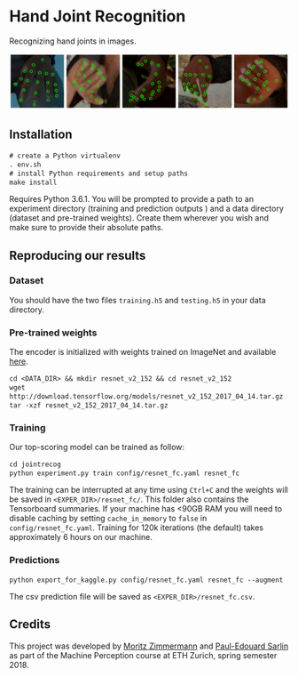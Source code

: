 # Hand Joint Recognition

Recognizing hand joints in images.

![results](doc/results.png)

## Installation

```shell
# create a Python virtualenv
. env.sh
# install Python requirements and setup paths
make install
```

Requires Python 3.6.1. You will be prompted to provide a path to an experiment directory (training and prediction outputs ) and a data directory (dataset and pre-trained weights). Create them wherever you wish and make sure to provide their absolute paths.

## Reproducing our results

### Dataset

You should have the two files `training.h5` and `testing.h5` in your data directory.

### Pre-trained weights

The encoder is initialized with weights trained on ImageNet and available [here](https://github.com/tensorflow/models/tree/master/research/slim#pre-trained-models).

```
cd <DATA_DIR> && mkdir resnet_v2_152 && cd resnet_v2_152
wget http://download.tensorflow.org/models/resnet_v2_152_2017_04_14.tar.gz 
tar -xzf resnet_v2_152_2017_04_14.tar.gz
```

### Training

Our top-scoring model can be trained as follow:

```
cd jointrecog
python experiment.py train config/resnet_fc.yaml resnet_fc
```
The training can be interrupted at any time using `Ctrl+C` and the weights will be saved in `<EXPER_DIR>/resnet_fc/`. This folder also contains the Tensorboard summaries. If your machine has <90GB RAM you will need to disable caching by setting `cache_in_memory` to `false` in `config/resnet_fc.yaml`. Training for 120k iterations (the default) takes approximately 6 hours on our machine.

### Predictions

```
python export_for_kaggle.py config/resnet_fc.yaml resnet_fc --augment
```
The csv prediction file will be saved as `<EXPER_DIR>/resnet_fc.csv`.

## Credits
This project was developed by [Moritz Zimmermann](https://github.com/m0oz) and [Paul-Edouard Sarlin](https://github.com/Skydes) as part of the Machine Perception course at ETH Zurich, spring semester 2018.
